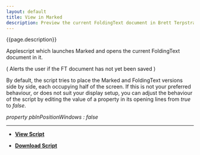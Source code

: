 ```yaml
---
layout: default
title: View in Marked
description: Preview the current FoldingText document in Brett Terpstra's [Marked](http://markedapp.com) 
---
```


{{page.description}}

Applescript which launches Marked and opens the current FoldingText document in it.

( Alerts the user if the FT document has not yet been saved )

By default, the script tries to place the Marked and FoldingText versions side by side, each occupying half of the screen.
If this is not your preferred behaviour, or does not suit your display setup, you can adjust the behaviour of the script by editing the value of a property in its opening lines from *true* to *false*.

*property pblnPositionWindows : false*


---


- [**View Script**](https://github.com/RobTrew/tree-tools/blob/master/FoldingText%20scripts/Decorating%20outlines%20with%20Markdown/ViewInMarked.applescript)
 
- [**Download Script**](https://github.com/RobTrew/tree-tools/blob/master/FoldingText%20scripts/Decorating%20outlines%20with%20Markdown/ViewInMarked.scpt?raw=true)